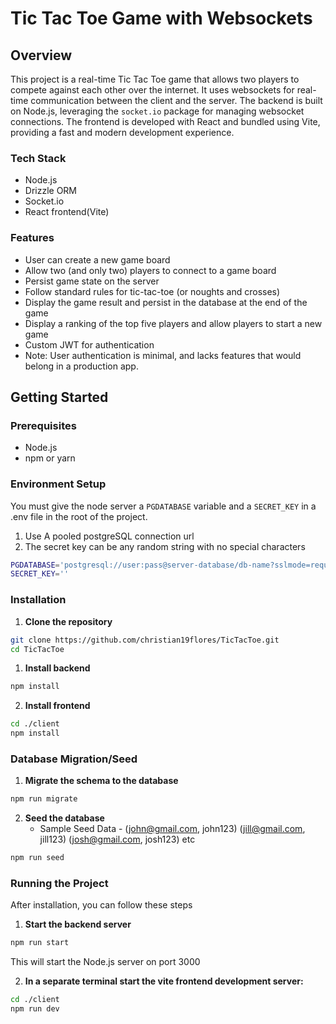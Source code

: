 # Tic Tac Toe Game with Websockets

## Overview

This project is a real-time Tic Tac Toe game that allows two players to compete against each other over the internet. It uses websockets for real-time communication between the client and the server. The backend is built on Node.js, leveraging the `socket.io` package for managing websocket connections. The frontend is developed with React and bundled using Vite, providing a fast and modern development experience.

### Tech Stack
 - Node.js
 - Drizzle ORM
 - Socket.io
 - React frontend(Vite)

### Features

- User can create a new game board
- Allow two (and only two) players to connect to a game board
- Persist game state on the server
- Follow standard rules for tic-tac-toe (or noughts and crosses)
- Display the game result and persist in the database at the end of the game
- Display a ranking of the top five players and allow players to start a new game
- Custom JWT for authentication
- Note: User authentication is minimal, and lacks features that would belong in a production app.

## Getting Started

### Prerequisites
- Node.js
- npm or yarn

### Environment Setup
You must give the node server a `PGDATABASE` variable and a `SECRET_KEY` in a .env file in the root of the project.
 1. Use  A pooled postgreSQL connection url
 2. The secret key can be any random string with no special characters
```bash
PGDATABASE='postgresql://user:pass@server-database/db-name?sslmode=require'
SECRET_KEY=''
```

### Installation

1. **Clone the repository**

```bash
git clone https://github.com/christian19flores/TicTacToe.git
cd TicTacToe
```

1. **Install backend**
```bash
npm install
```

2. **Install frontend**
```bash
cd ./client
npm install
```

### Database Migration/Seed
1. **Migrate the schema to the database**
```bash
npm run migrate
```
2. **Seed the database**
    - Sample Seed Data - (john@gmail.com, john123) (jill@gmail.com, jill123) (josh@gmail.com, josh123) etc
```bash
npm run seed
```

### Running the Project
After installation, you can follow these steps

1. **Start the backend server**
```bash
npm run start
```
This will start the Node.js server on port 3000

2. **In a separate terminal start the vite frontend development server:**
```bash
cd ./client
npm run dev
```